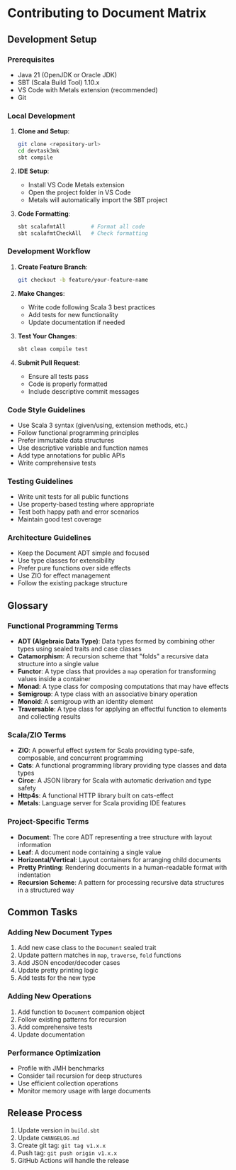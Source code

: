 # Contributing to Document Matrix

## Development Setup

### Prerequisites
- Java 21 (OpenJDK or Oracle JDK)
- SBT (Scala Build Tool) 1.10.x
- VS Code with Metals extension (recommended)
- Git

### Local Development

1. **Clone and Setup**:
   ```bash
   git clone <repository-url>
   cd devtask3mk
   sbt compile
   ```

2. **IDE Setup**:
   - Install VS Code Metals extension
   - Open the project folder in VS Code
   - Metals will automatically import the SBT project

3. **Code Formatting**:
   ```bash
   sbt scalafmtAll        # Format all code
   sbt scalafmtCheckAll   # Check formatting
   ```

### Development Workflow

1. **Create Feature Branch**:
   ```bash
   git checkout -b feature/your-feature-name
   ```

2. **Make Changes**:
   - Write code following Scala 3 best practices
   - Add tests for new functionality
   - Update documentation if needed

3. **Test Your Changes**:
   ```bash
   sbt clean compile test
   ```

4. **Submit Pull Request**:
   - Ensure all tests pass
   - Code is properly formatted
   - Include descriptive commit messages

### Code Style Guidelines

- Use Scala 3 syntax (given/using, extension methods, etc.)
- Follow functional programming principles
- Prefer immutable data structures
- Use descriptive variable and function names
- Add type annotations for public APIs
- Write comprehensive tests

### Testing Guidelines

- Write unit tests for all public functions
- Use property-based testing where appropriate
- Test both happy path and error scenarios
- Maintain good test coverage

### Architecture Guidelines

- Keep the Document ADT simple and focused
- Use type classes for extensibility
- Prefer pure functions over side effects
- Use ZIO for effect management
- Follow the existing package structure

## Glossary

### Functional Programming Terms

- **ADT (Algebraic Data Type)**: Data types formed by combining other types using sealed traits and case classes
- **Catamorphism**: A recursion scheme that "folds" a recursive data structure into a single value
- **Functor**: A type class that provides a `map` operation for transforming values inside a container
- **Monad**: A type class for composing computations that may have effects
- **Semigroup**: A type class with an associative binary operation
- **Monoid**: A semigroup with an identity element
- **Traversable**: A type class for applying an effectful function to elements and collecting results

### Scala/ZIO Terms

- **ZIO**: A powerful effect system for Scala providing type-safe, composable, and concurrent programming
- **Cats**: A functional programming library providing type classes and data types
- **Circe**: A JSON library for Scala with automatic derivation and type safety
- **Http4s**: A functional HTTP library built on cats-effect
- **Metals**: Language server for Scala providing IDE features

### Project-Specific Terms

- **Document**: The core ADT representing a tree structure with layout information
- **Leaf**: A document node containing a single value
- **Horizontal/Vertical**: Layout containers for arranging child documents
- **Pretty Printing**: Rendering documents in a human-readable format with indentation
- **Recursion Scheme**: A pattern for processing recursive data structures in a structured way

## Common Tasks

### Adding New Document Types

1. Add new case class to the `Document` sealed trait
2. Update pattern matches in `map`, `traverse`, `fold` functions
3. Add JSON encoder/decoder cases
4. Update pretty printing logic
5. Add tests for the new type

### Adding New Operations

1. Add function to `Document` companion object
2. Follow existing patterns for recursion
3. Add comprehensive tests
4. Update documentation

### Performance Optimization

- Profile with JMH benchmarks
- Consider tail recursion for deep structures
- Use efficient collection operations
- Monitor memory usage with large documents

## Release Process

1. Update version in `build.sbt`
2. Update `CHANGELOG.md`
3. Create git tag: `git tag v1.x.x`
4. Push tag: `git push origin v1.x.x`
5. GitHub Actions will handle the release
